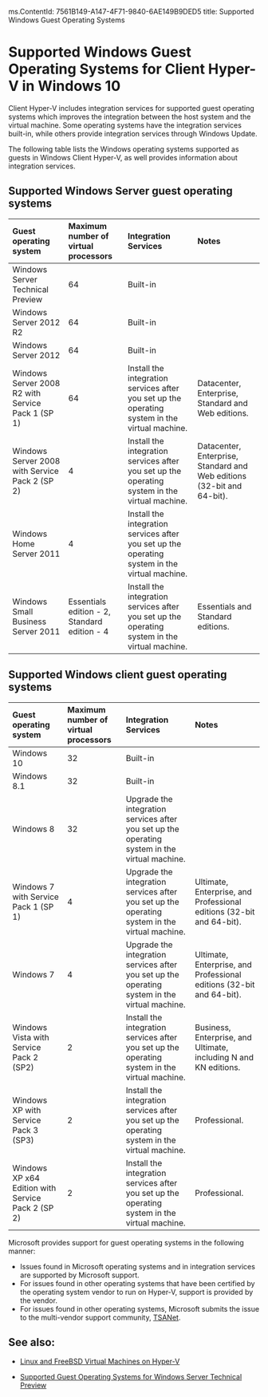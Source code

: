 ms.ContentId: 7561B149-A147-4F71-9840-6AE149B9DED5
title: Supported Windows Guest Operating Systems

# Supported Windows Guest Operating Systems for Client Hyper-V in Windows 10 #

Client Hyper-V includes integration services for supported guest operating systems which improves the integration between the host system and the virtual machine. Some operating systems have the integration services built-in, while others provide integration services through Windows Update.

The following table lists the Windows operating systems supported as guests in Windows Client Hyper-V, as well provides information about integration services. 

## Supported Windows Server guest operating systems ##

| Guest operating system| Maximum number of virtual processors| Integration Services | Notes |
|:-----|:-----|:-----|:-----|
|Windows Server Technical Preview|64|Built-in||
|Windows Server 2012 R2|64|Built-in||
|Windows Server 2012|64|Built-in||
|Windows Server 2008 R2 with Service Pack 1 (SP 1)|64|Install the integration services after you set up the operating system in the virtual machine.|Datacenter, Enterprise, Standard and Web editions. |
|Windows Server 2008 with Service Pack 2 (SP 2)|4|Install the integration services after you set up the operating system in the virtual machine.|Datacenter, Enterprise, Standard and Web editions (32-bit and 64-bit). |
|Windows Home Server 2011|4|Install the integration services after you set up the operating system in the virtual machine.||
|Windows Small Business Server 2011|Essentials edition - 2, Standard edition - 4|Install the integration services after you set up the operating system in the virtual machine.|Essentials and Standard editions. |

## Supported Windows client guest operating systems ##

| Guest operating system| Maximum number of virtual processors| Integration Services | Notes |
|:-----|:-----|:-----|:-----|
|Windows 10|32|Built-in||
|Windows 8.1|32|Built-in||
|Windows 8|32|Upgrade the integration services after you set up the operating system in the virtual machine.||
|Windows 7 with Service Pack 1 (SP 1)|4|Upgrade the integration services after you set up the operating system in the virtual machine.|Ultimate, Enterprise, and Professional editions (32-bit and 64-bit).|
|Windows 7|4|Upgrade the integration services after you set up the operating system in the virtual machine.|Ultimate, Enterprise, and Professional editions (32-bit and 64-bit).|
|Windows Vista with Service Pack 2 (SP2)|2|Install the integration services after you set up the operating system in the virtual machine.|Business, Enterprise, and Ultimate, including N and KN editions.| 
|Windows XP with Service Pack 3 (SP3)|2|Install the integration services after you set up the operating system in the virtual machine.|Professional.| 
|Windows XP x64 Edition with Service Pack 2 (SP 2)|2|Install the integration services after you set up the operating system in the virtual machine.|Professional.|

Microsoft provides support for guest operating systems in the following manner:

- Issues found in Microsoft operating systems and in integration services are supported by Microsoft support.
- For issues found in other operating systems that have been certified by the operating system vendor to run on Hyper-V, support is provided by the vendor.
- For issues found in other operating systems, Microsoft submits the issue to the multi-vendor support community, [TSANet](http://www.tsanet.org/).

## See also: ##

- [Linux and FreeBSD Virtual Machines on Hyper-V](https://technet.microsoft.com/library/dn531030.aspx)

- [Supported Guest Operating Systems for Windows Server Technical Preview](https://technet.microsoft.com/en-US/library/mt126119.aspx)
